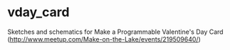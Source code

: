 # vday_card
Sketches and schematics for Make a Programmable Valentine's Day Card (http://www.meetup.com/Make-on-the-Lake/events/219509640/)
